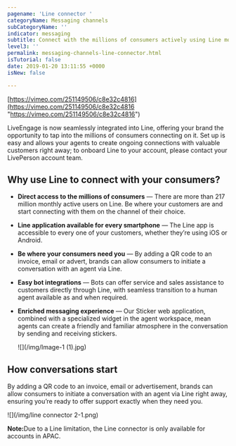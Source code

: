 ```yaml
---
pagename: 'Line connector '
categoryName: Messaging channels
subCategoryName: ''
indicator: messaging
subtitle: Connect with the millions of consumers actively using Line monthly
level3: ''
permalink: messaging-channels-line-connector.html
isTutorial: false
date: 2019-01-20 13:11:55 +0000
isNew: false

---
```

[https://vimeo.com/251149506/c8e32c4816](https://vimeo.com/251149506/c8e32c4816 "https://vimeo.com/251149506/c8e32c4816")

LiveEngage is now seamlessly integrated into Line, offering your brand the opportunity to tap into the millions of consumers connecting on it. Set up is easy and allows your agents to create ongoing connections with valuable customers right away; to onboard Line to your account, please contact your LivePerson account team.

## Why use Line to connect with your consumers?

* **Direct access to the millions of consumers** — There are more than 217 million monthly active users on Line. Be where your customers are and start connecting with them on the channel of their choice.
* **Line application available for every smartphone** — The Line app is accessible to every one of your customers, whether they’re using iOS or Android.
* **Be where your consumers need you** — By adding a QR code to an invoice, email or advert, brands can allow consumers to initiate a conversation with an agent via Line.
* **Easy bot integrations** — Bots can offer service and sales assistance to customers directly through Line, with seamless transition to a human agent available as and when required.
* **Enriched messaging experience** — Our Sticker web application, combined with a specialized widget in the agent workspace, mean agents can create a friendly and familiar atmosphere in the conversation by sending and receiving stickers.

  ![](/img/Image-1 (1).jpg)

## How conversations start

By adding a QR code to an invoice, email or advertisement, brands can allow consumers to initiate a conversation with an agent via Line right away, ensuring you’re ready to offer support exactly when they need you.

![](/img/line connector 2-1.png)

<div class="important">

<b>Note:</b>Due to a Line limitation, the Line connector is only available for accounts in APAC.</div>